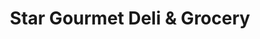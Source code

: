 ---
title: "Star Gourmet Deli & Grocery"
url: /new-york/star-gourmet-deli-und-grocery/
shop: Feinkost
---